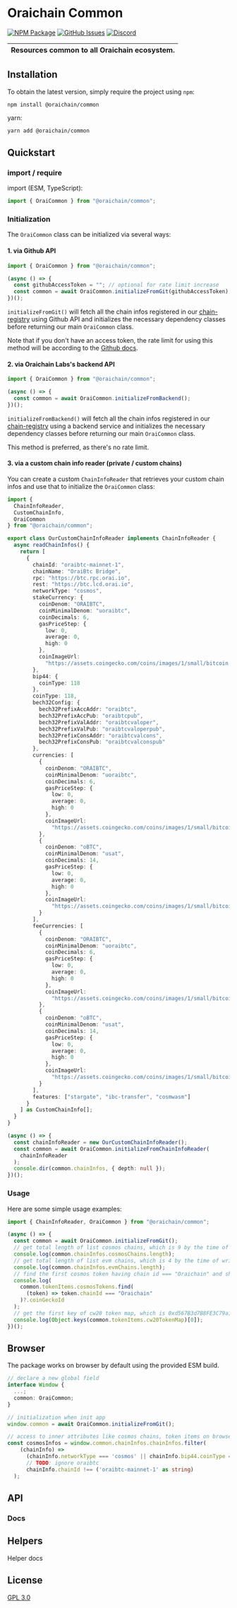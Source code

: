 # Oraichain Common

[![NPM Package][common-npm-badge]][common-npm-link]
[![GitHub Issues][common-issues-badge]][common-issues-link]
[![Discord][discord-badge]][discord-link]

| Resources common to all Oraichain ecosystem. |
| -------------------------------------------- |

## Installation

To obtain the latest version, simply require the project using `npm`:

```shell
npm install @oraichain/common
```

yarn:

```sh
yarn add @oraichain/common
```

## Quickstart

### import / require

import (ESM, TypeScript):

```ts
import { OraiCommon } from "@oraichain/common";
```

### Initialization

The `OraiCommon` class can be initialized via several ways:

#### 1. via Github API

```ts
import { OraiCommon } from "@oraichain/common";

(async () => {
  const githubAccessToken = ""; // optional for rate limit increase
  const common = await OraiCommon.initializeFromGit(githubAccessToken);
})();
```

`initializeFromGit()` will fetch all the chain infos registered in our [chain-registry](https://github.com/oraichain/oraichain-sdk/blob/master/chains) using Github API and initializes the necessary dependency classes before returning our main `OraiCommon` class.

Note that if you don't have an access token, the rate limit for using this method will be according to the [Github docs](https://docs.github.com/en/rest/using-the-rest-api/rate-limits-for-the-rest-api?apiVersion=2022-11-28#primary-rate-limit-for-unauthenticated-users).

#### 2. via Oraichain Labs's backend API

```ts
import { OraiCommon } from "@oraichain/common";

(async () => {
  const common = await OraiCommon.initializeFromBackend();
})();
```

`initializeFromBackend()` will fetch all the chain infos registered in our [chain-registry](https://github.com/oraichain/oraichain-sdk/blob/master/chains) using a backend service and initializes the necessary dependency classes before returning our main `OraiCommon` class.

This method is preferred, as there's no rate limit.

#### 3. via a custom chain info reader (private / custom chains)

You can create a custom `ChainInfoReader` that retrieves your custom chain infos and use that to initialize the `OraiCommon` class:

```ts
import {
  ChainInfoReader,
  CustomChainInfo,
  OraiCommon
} from "@oraichain/common";

export class OurCustomChainInfoReader implements ChainInfoReader {
  async readChainInfos() {
    return [
      {
        chainId: "oraibtc-mainnet-1",
        chainName: "OraiBtc Bridge",
        rpc: "https://btc.rpc.orai.io",
        rest: "https://btc.lcd.orai.io",
        networkType: "cosmos",
        stakeCurrency: {
          coinDenom: "ORAIBTC",
          coinMinimalDenom: "uoraibtc",
          coinDecimals: 6,
          gasPriceStep: {
            low: 0,
            average: 0,
            high: 0
          },
          coinImageUrl:
            "https://assets.coingecko.com/coins/images/1/small/bitcoin.png"
        },
        bip44: {
          coinType: 118
        },
        coinType: 118,
        bech32Config: {
          bech32PrefixAccAddr: "oraibtc",
          bech32PrefixAccPub: "oraibtcpub",
          bech32PrefixValAddr: "oraibtcvaloper",
          bech32PrefixValPub: "oraibtcvaloperpub",
          bech32PrefixConsAddr: "oraibtcvalcons",
          bech32PrefixConsPub: "oraibtcvalconspub"
        },
        currencies: [
          {
            coinDenom: "ORAIBTC",
            coinMinimalDenom: "uoraibtc",
            coinDecimals: 6,
            gasPriceStep: {
              low: 0,
              average: 0,
              high: 0
            },
            coinImageUrl:
              "https://assets.coingecko.com/coins/images/1/small/bitcoin.png"
          },
          {
            coinDenom: "oBTC",
            coinMinimalDenom: "usat",
            coinDecimals: 14,
            gasPriceStep: {
              low: 0,
              average: 0,
              high: 0
            },
            coinImageUrl:
              "https://assets.coingecko.com/coins/images/1/small/bitcoin.png"
          }
        ],
        feeCurrencies: [
          {
            coinDenom: "ORAIBTC",
            coinMinimalDenom: "uoraibtc",
            coinDecimals: 6,
            gasPriceStep: {
              low: 0,
              average: 0,
              high: 0
            },
            coinImageUrl:
              "https://assets.coingecko.com/coins/images/1/small/bitcoin.png"
          },
          {
            coinDenom: "oBTC",
            coinMinimalDenom: "usat",
            coinDecimals: 14,
            gasPriceStep: {
              low: 0,
              average: 0,
              high: 0
            },
            coinImageUrl:
              "https://assets.coingecko.com/coins/images/1/small/bitcoin.png"
          }
        ],
        features: ["stargate", "ibc-transfer", "cosmwasm"]
      }
    ] as CustomChainInfo[];
  }
}

(async () => {
  const chainInfoReader = new OurCustomChainInfoReader();
  const common = await OraiCommon.initializeFromChainInfoReader(
    chainInfoReader
  );
  console.dir(common.chainInfos, { depth: null });
})();
```

### Usage

Here are some simple usage examples:

```ts
import { ChainInfoReader, OraiCommon } from "@oraichain/common";

(async () => {
  const common = await OraiCommon.initializeFromGit();
  // get total length of list cosmos chains, which is 9 by the time of writing this docs
  console.log(common.chainInfos.cosmosChains.length);
  // get total length of list evm chains, which is 4 by the time of writing this docs
  console.log(common.chainInfos.evmChains.length);
  // find the first cosmos token having chain id === "Oraichain" and show its coingeckoId, which is oraichain-token
  console.log(
    common.tokenItems.cosmosTokens.find(
      (token) => token.chainId === "Oraichain"
    )?.coinGeckoId
  );
  // get the first key of cw20 token map, which is 0xd567B3d7B8FE3C79a1AD8dA978812cfC4Fa05e75
  console.log(Object.keys(common.tokenItems.cw20TokenMap)[0]);
})();
```

## Browser

The package works on browser by default using the provided ESM build.

```ts
// declare a new global field
interface Window {
  ...;
  common: OraiCommon;
}

// initialization when init app
window.common = await OraiCommon.initializeFromGit();

// access to inner attributes like cosmos chains, token items on browser
const cosmosInfos = window.common.chainInfos.chainInfos.filter(
    (chainInfo) =>
      (chainInfo.networkType === 'cosmos' || chainInfo.bip44.coinType === 118) &&
      // TODO: ignore oraibtc
      chainInfo.chainId !== ('oraibtc-mainnet-1' as string)
  );
```

## API

### Docs

<!-- Generated TypeDoc API [Documentation](./docs/README.md) -->

## Helpers

Helper docs

## License

[GPL 3.0](https://www.gnu.org/licenses/gpl-3.0.en.html)

[discord-badge]: https://img.shields.io/static/v1?logo=discord&label=discord&message=Join&color=blue
[discord-link]: https://discord.gg/oraichain
[common-npm-badge]: https://img.shields.io/npm/v/@oraichain/common.svg
[common-npm-link]: https://www.npmjs.com/package/@oraichain/common
[common-issues-badge]: https://img.shields.io/github/issues/oraichain/oraichain-sdk/package:%20common?label=issues
[common-issues-link]: https://github.com/oraichain/oraichain-sdk/issues?q=is%3Aopen+is%3Aissue+label%3A"package%3A+common"
